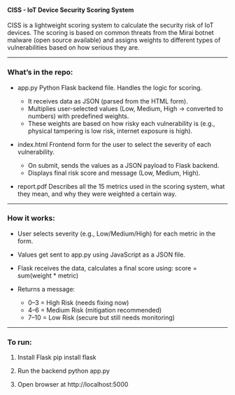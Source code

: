 #### CISS - IoT Device Security Scoring System

CISS is a lightweight scoring system to calculate the security risk of IoT devices. The scoring is based on common threats from the Mirai botnet malware (open source available) and assigns weights to different types of vulnerabilities based on how serious they are.

---

###  What’s in the repo:

* app.py
  Python Flask backend file. Handles the logic for scoring.

  * It receives data as JSON (parsed from the HTML form).
  * Multiplies user-selected values (Low, Medium, High → converted to numbers) with predefined weights.
  * These weights are based on how risky each vulnerability is (e.g., physical tampering is low risk, internet exposure is high).

* index.html
  Frontend form for the user to select the severity of each vulnerability.

  * On submit, sends the values as a JSON payload to Flask backend.
  * Displays final risk score and message (Low, Medium, High).

* report.pdf
  Describes all the 15 metrics used in the scoring system, what they mean, and why they were weighted a certain way.

---

###  How it works:

* User selects severity (e.g., Low/Medium/High) for each metric in the form.
* Values get sent to app.py using JavaScript as a JSON file.
* Flask receives the data, calculates a final score using:
  score = sum(weight * metric)
* Returns a message:

  * 0–3 = High Risk (needs fixing now)
  * 4–6 = Medium Risk (mitigation recommended)
  * 7–10 = Low Risk (secure but still needs monitoring)

---

###  To run:

1. Install Flask
   pip install flask

2. Run the backend
   python app.py

3. Open browser at
   http://localhost:5000
